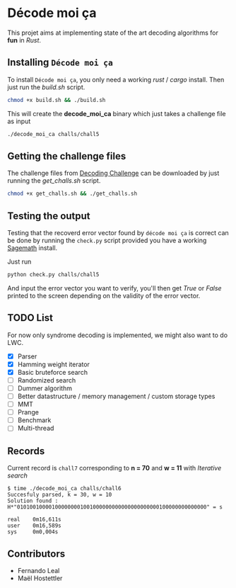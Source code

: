 
# Décode moi ça

This projet aims at implementing state of the art decoding algorithms for **fun** in *Rust*.

## Installing `Décode moi ça`

To install `Décode moi ça`, you only need a working *rust* / *cargo* install.
Then just run the *build.sh* script.

```bash
chmod +x build.sh && ./build.sh
```

This will create the **decode_moi_ca** binary which just takes a challenge file as input

```bash
./decode_moi_ca challs/chall5
```

## Getting the challenge files

The challenge files from [Decoding Challenge](https://decodingchallenge.org/syndrome) can be downloaded by just running the *get_challs.sh* script.

```bash
chmod +x get_challs.sh && ./get_challs.sh
```

## Testing the output

Testing that the recoverd error vector found by `décode moi ça` is correct can be done by running the `check.py` script provided you have a working [Sagemath](https://github.com/sagemath/sage) install.

Just run

```bash
python check.py challs/chall5
```

And input the error vector you want to verify, you'll then get *True* or *False* printed to the screen depending on the validity of the error vector.

## TODO List

For now only syndrome decoding is implemented, we might also want to do LWC.

- [x] Parser
- [x] Hamming weight iterator
- [x] Basic bruteforce search
- [ ] Randomized search
- [ ] Dummer algorithm
- [ ] Better datastructure / memory management / custom storage types
- [ ] MMT
- [ ] Prange
- [ ] Benchmark
- [ ] Multi-thread

## Records

Current record is `chall7` corresponding to **n = 70** and **w = 11** with *Iterative search*

```text
$ time ./decode_moi_ca challs/chall6
Succesfuly parsed, k = 30, w = 10
Solution found : H*"010100100001000000001001000000000000000000000100000000000000" = s

real    0m16,611s
user    0m16,589s
sys     0m0,004s
```

## Contributors

- Fernando Leal
- Maël Hostettler
